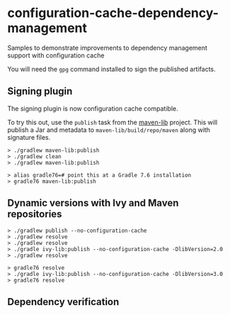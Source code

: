 # configuration-cache-dependency-management

Samples to demonstrate improvements to dependency management support with configuration cache

You will need the `gpg` command installed to sign the published artifacts.

## Signing plugin

The signing plugin is now configuration cache compatible.

To try this out, use the `publish` task from the [maven-lib](maven-lib/build.gradle.kts) project. This will
publish a Jar and metadata to `maven-lib/build/repo/maven` along with signature files.

```shell
> ./gradlew maven-lib:publish
> ./gradlew clean
> ./gradlew maven-lib:publish
```

```shell
> alias gradle76=# point this at a Gradle 7.6 installation
> gradle76 maven-lib:publish
```

## Dynamic versions with Ivy and Maven repositories

```shell
> ./gradlew publish --no-configuration-cache
> ./gradlew resolve
> ./gradlew resolve
> ./gradle ivy-lib:publish --no-configuration-cache -DlibVersion=2.0
> ./gradlew resolve
```

```shell
> gradle76 resolve
> ./gradle ivy-lib:publish --no-configuration-cache -DlibVersion=3.0
> gradle76 resolve
```

## Dependency verification
